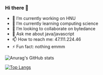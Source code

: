 ### Hi there 👋

<!--
**qianxi0410/qianxi0410** is a ✨ _special_ ✨ repository because its `README.md` (this file) appears on your GitHub profile.

Here are some ideas to get you started:

- 🔭 I’m currently working on ...
- 🌱 I’m currently learning ...
- 👯 I’m looking to collaborate on ...
- 🤔 I’m looking for help with ...
- 💬 Ask me about ...
- 📫 How to reach me: ...
- 😄 Pronouns: ...
- ⚡ Fun fact: ...
-->

- 🔭 I’m currently working on HNU
- 🌱 I’m currently learning computing science
- 👯 I’m looking to collaborate on bytedance
- 💬 Ask me about java/javascript
- 📫 How to reach me: 47.111.224.46
- ⚡ Fun fact: nothing emmm


![Anurag's GitHub stats](https://github-readme-stats.vercel.app/api?username=qianxi0410&show_icons=true&theme=onedark)

[![Top Langs](https://github-readme-stats.vercel.app/api/top-langs/?username=qianxi0410)](https://github.com/anuraghazra/github-readme-stats)
